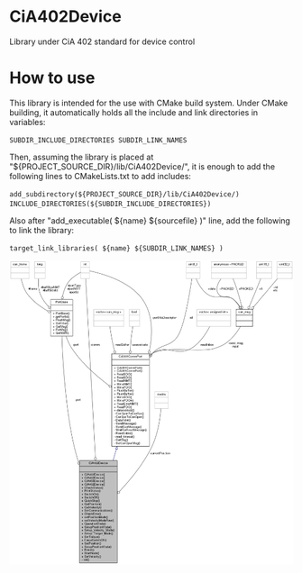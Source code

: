 # CiA402Device
Library under CiA 402 standard for device control

# How to use

This library is intended for the use with CMake build system. Under CMake building, it automatically holds all the include and link directories in variables:

``
SUBDIR_INCLUDE_DIRECTORIES
SUBDIR_LINK_NAMES
``

Then, assuming the library is placed at "${PROJECT_SOURCE_DIR}/lib/CiA402Device/", it is enough to add the following lines to CMakeLists.txt to add includes:

``
add_subdirectory(${PROJECT_SOURCE_DIR}/lib/CiA402Device/)
INCLUDE_DIRECTORIES(${SUBDIR_INCLUDE_DIRECTORIES})
``

Also after "add_executable( ${name} ${sourcefile} )" line, add the following to link the library:

``
target_link_libraries( ${name} ${SUBDIR_LINK_NAMES} )
``


![Main class collaboration graph](docs/classCiA402Device__coll__graph.png "Main class collaboration graph")

